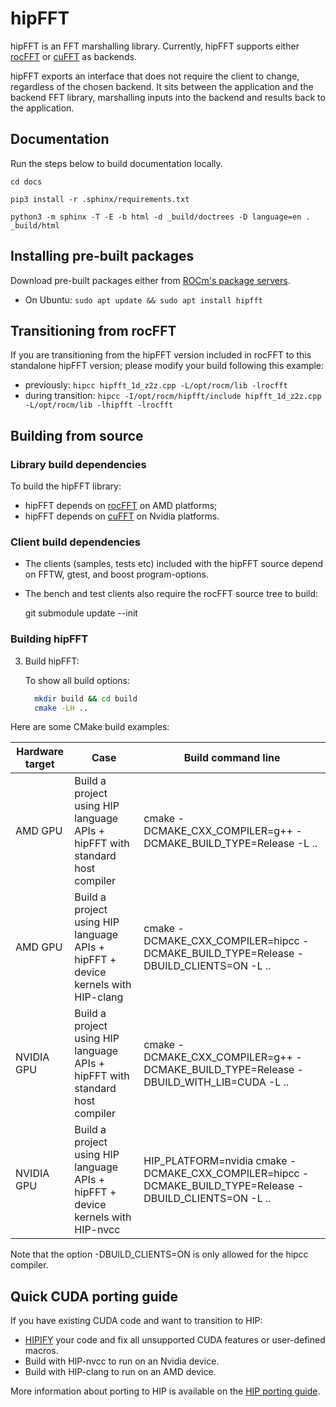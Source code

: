# hipFFT

hipFFT is an FFT marshalling library. Currently, hipFFT supports
either [rocFFT] or [cuFFT] as backends.

hipFFT exports an interface that does not require the client to
change, regardless of the chosen backend.  It sits between the
application and the backend FFT library, marshalling inputs into the
backend and results back to the application.

[rocFFT]: https://github.com/ROCmSoftwarePlatform/rocFFT
[cuFFT]: https://developer.nvidia.com/cufft

## Documentation

Run the steps below to build documentation locally.

```
cd docs

pip3 install -r .sphinx/requirements.txt

python3 -m sphinx -T -E -b html -d _build/doctrees -D language=en . _build/html
```

## Installing pre-built packages

Download pre-built packages either from [ROCm's package servers].

* On Ubuntu: `sudo apt update && sudo apt install hipfft`

[ROCm's package servers]: https://rocmdocs.amd.com/en/latest/Installation_Guide/Installation-Guide.html

## Transitioning from rocFFT

If you are transitioning from the hipFFT version included in rocFFT to
this standalone hipFFT version; please modify your build following
this example:

* previously: `hipcc hipfft_1d_z2z.cpp -L/opt/rocm/lib -lrocfft`
* during transition: `hipcc -I/opt/rocm/hipfft/include hipfft_1d_z2z.cpp -L/opt/rocm/lib -lhipfft -lrocfft`

## Building from source

### Library build dependencies

To build the hipFFT library:
* hipFFT depends on [rocFFT] on AMD platforms;
* hipFFT depends on [cuFFT] on Nvidia platforms.

### Client build dependencies

* The clients (samples, tests etc) included with the hipFFT source
  depend on FFTW, gtest, and boost program-options.

* The bench and test clients also require the rocFFT source tree to
  build:

    git submodule update --init

### Building hipFFT

3. Build hipFFT:

    To show all build options:

    ```bash
      mkdir build && cd build
      cmake -LH ..
    ```

Here are some CMake build examples:

| Hardware target | Case                                                                             | Build command line                                                                                       |
| ---             | ---                                                                              | ---                                                                                                      |
| AMD GPU         | Build a project using HIP language APIs + hipFFT with standard host compiler     | cmake -DCMAKE_CXX_COMPILER=g++ -DCMAKE_BUILD_TYPE=Release -L ..                       |
| AMD GPU         | Build a project using HIP language APIs + hipFFT + device kernels with HIP-clang | cmake -DCMAKE_CXX_COMPILER=hipcc -DCMAKE_BUILD_TYPE=Release -DBUILD_CLIENTS=ON -L ..                     |
| NVIDIA GPU      | Build a project using HIP language APIs + hipFFT with standard host compiler     | cmake -DCMAKE_CXX_COMPILER=g++ -DCMAKE_BUILD_TYPE=Release -DBUILD_WITH_LIB=CUDA -L .. |
| NVIDIA GPU      | Build a project using HIP language APIs + hipFFT + device kernels with HIP-nvcc  | HIP_PLATFORM=nvidia cmake -DCMAKE_CXX_COMPILER=hipcc -DCMAKE_BUILD_TYPE=Release -DBUILD_CLIENTS=ON -L .. |

Note that the option -DBUILD_CLIENTS=ON is only allowed for the hipcc compiler.

## Quick CUDA porting guide

If you have existing CUDA code and want to transition to HIP:
* [HIPIFY] your code and fix all unsupported CUDA features or user-defined macros.
* Build with HIP-nvcc to run on an Nvidia device.
* Build with HIP-clang to run on an AMD device.

More information about porting to HIP is available on the [HIP porting guide].

[HIPIFY]: https://github.com/ROCm-Developer-Tools/HIPIFY
[HIP porting guide]: https://rocmdocs.amd.com/en/latest/Programming_Guides/HIP-porting-guide.html

